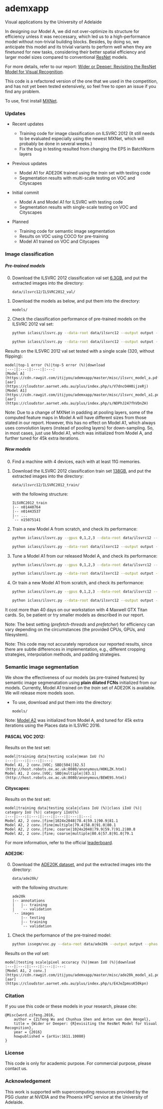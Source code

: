 # ademxapp

Visual applications by the University of Adelaide

In designing our Model A, we did not over-optimize its structure for efficiency unless it was neccessary, which led us to a high-performance model without non-trivial building blocks. Besides, by doing so, we anticipate this model and its trivial variants to perform well when they are finetuned for new tasks, considering their better spatial efficiency and larger model sizes compared to conventional [ResNet](https://arxiv.org/abs/1512.03385) models.

For more details, refer to our report: [Wider or Deeper: Revisiting the ResNet Model for Visual Recognition](https://arxiv.org/abs/1611.10080).

This code is a refactored version of the one that we used in the competition, and has not yet been tested extensively, so feel free to open an issue if you find any problem.

To use, first install [MXNet](https://github.com/dmlc/mxnet).


### Updates

* Recent updates
    + Training code for image classification on ILSVRC 2012 (It still needs to be evaluated especially using the newest MXNet, which will probably be done in several weeks.)
    + Fix the bug in testing resulted from changing the EPS in BatchNorm layers

* Previous updates
    + Model A1 for ADE20K trained using the *train* set with testing code
    + Segmentation results with multi-scale testing on VOC and Cityscapes

* Initial commit
    + Model A and Model A1 for ILSVRC with testing code
    + Segmentation results with single-scale testing on VOC and Cityscapes

* Planned
    + Training code for semantic image segmentation
    + Results on VOC using COCO for pre-training
    + Model A1 trained on VOC and Citycapes


### Image classification

##### Pre-trained models

0. Download the ILSVRC 2012 classification val set [6.3GB](http://www.image-net.org/challenges/LSVRC/2012/nnoupb/ILSVRC2012_img_val.tar), and put the extracted images into the directory:
    ```
    data/ilsvrc12/ILSVRC2012_val/
    ```

0. Download the models as below, and put them into the directory:
    ```
    models/
    ```

0. Check the classification performance of pre-trained models on the ILSVRC 2012 val set:
    ```bash
    python iclass/ilsvrc.py --data-root data/ilsvrc12 --output output --batch-images 10 --phase val --weight models/ilsvrc-cls_rna-a_cls1000_ep-0001.params --split val --test-scales 320 --gpus 0 --no-choose-interp-method --pool-top-infer-style caffe
    
    python iclass/ilsvrc.py --data-root data/ilsvrc12 --output output --batch-images 10 --phase val --weight models/ilsvrc-cls_rna-a1_cls1000_ep-0001.params --split val --test-scales 320 --gpus 0 --no-choose-interp-method
    ```

Results on the ILSVRC 2012 val set tested with a single scale (320, without flipping):

    model|top-1 error (%)|top-5 error (%)|download
    :---:|:---:|:---:|:---:
    [Model A](https://cdn.rawgit.com/itijyou/ademxapp/master/misc/ilsvrc_model_a.pdf)|19.20|4.73|[aar](https://cloudstor.aarnet.edu.au/plus/index.php/s/V7dncO4H0ijzeRj)
    [Model A1](https://cdn.rawgit.com/itijyou/ademxapp/master/misc/ilsvrc_model_a1.pdf)|19.54|4.75|[aar](https://cloudstor.aarnet.edu.au/plus/index.php/s/NOPhJ247fhVDnZH)
Note: Due to a change of MXNet in padding at pooling layers, some of the computed feature maps in Model A will have different sizes from those stated in our report. However, this has no effect on Model A1, which always uses convolution layers (instead of pooling layers) for down-sampling. So, in most cases, just use Model A1, which was initialized from Model A, and further tuned for 45k extra iterations.

##### New models

0. Find a machine with 4 devices, each with at least 11G memories.

0. Download the ILSVRC 2012 classification train set [138GB](http://www.image-net.org/challenges/LSVRC/2012/nnoupb/ILSVRC2012_img_train.tar), and put the extracted images into the directory:
    ```
    data/ilsvrc12/ILSVRC2012_train/
    ```
    with the following structure:
    ```
    ILSVRC2012_train
    |-- n01440764
    |-- n01443537
    |-- ...
    `-- n15075141
    ```

0. Train a new Model A from scratch, and check its performance:
    ```bash
    python iclass/ilsvrc.py --gpus 0,1,2,3 --data-root data/ilsvrc12 --output output --model ilsvrc-cls_rna-a_cls1000 --batch-images 256 --crop-size 224 --lr-type linear --base-lr 0.1 --to-epoch 90 --kvstore local --prefetch-threads 8 --prefetcher process --backward-do-mirror
    
    python iclass/ilsvrc.py --data-root data/ilsvrc12 --output output --batch-images 10 --phase val --weight output/ilsvrc-cls_rna-a_cls1000_ep-0090.params --split val --test-scales 320 --gpus 0
    ```

0. Tune a Model A1 from our released Model A, and check its performance:
    ```bash
    python iclass/ilsvrc.py --gpus 0,1,2,3 --data-root data/ilsvrc12 --output output --model ilsvrc-cls_rna-a1_cls1000_from-a --batch-images 256 --crop-size 224 --weights models/ilsvrc-cls_rna-a_cls1000_ep-0001.params --lr-type linear --base-lr 0.01 --to-epoch 9 --kvstore local --prefetch-threads 8 --prefetcher process --backward-do-mirror
    
    python iclass/ilsvrc.py --data-root data/ilsvrc12 --output output --batch-images 10 --phase val --weight output/model ilsvrc-cls_rna-a1_cls1000_from-a_ep-0009.params --split val --test-scales 320 --gpus 0
    ```

0. Or train a new Model A1 from scratch, and check its performance:
    ```bash
    python iclass/ilsvrc.py --gpus 0,1,2,3 --data-root data/ilsvrc12 --output output --model ilsvrc-cls_rna-a1_cls1000 --batch-images 256 --crop-size 224 --lr-type linear --base-lr 0.1 --to-epoch 90 --kvstore local --prefetch-threads 8 --prefetcher process --backward-do-mirror
    
    python iclass/ilsvrc.py --data-root data/ilsvrc12 --output output --batch-images 10 --phase val --weight output/ilsvrc-cls_rna-a1_cls1000_ep-0090.params --split val --test-scales 320 --gpus 0
    ```

It cost more than 40 days on our workstation with 4 Maxwell GTX Titan cards. So, be patient or try smaller models as described in our report.

Note: The best setting (*prefetch-threads* and *prefetcher*) for efficiency can vary depending on the circumstances (the provided CPUs, GPUs, and filesystem).

Note: This code may not accurately reproduce our reported results, since there are subtle differences in implementation, e.g., different cropping strategies, interpolation methods, and padding strategies.


### Semantic image segmentation

We show the effectiveness of our models (as pre-trained features) by semantic image segmenatation using **plain dilated FCNs** initialized from our models. Currently, Model A1 trained on the *train* set of ADE20K is available. We will release more models soon.

* To use, download and put them into the directory:
    ```
    models/
    ```

Note: [Model A2](https://cdn.rawgit.com/itijyou/ademxapp/master/misc/places_model_a2.pdf) was initialized from Model A, and tuned for 45k extra iterations using the Places data in ILSVRC 2016.

#### PASCAL VOC 2012:

Results on the *test* set:

    model|training data|testing scale|mean IoU (%)
    :---|:---:|:---:|:---:
    Model A1, 2 conv.|VOC; SBD|504|[82.5](http://host.robots.ox.ac.uk:8080/anonymous/H0KLZK.html)
    Model A1, 2 conv.|VOC; SBD|multiple|[83.1](http://host.robots.ox.ac.uk:8080/anonymous/BEWE9S.html)
    
<!--
    Model A1, 2 conv.|VOC; SBD; COCO|multiple|
-->

#### Cityscapes:

Results on the *test* set:

    model|training data|testing scale|class IoU (%)|class iIoU (%)| category IoU (%)| category iIoU(%)
    :---|:---:|:---:|:---:|:---:|:---:|:---:
    Model A2, 2 conv.|fine|1024x2048|78.4|59.1|90.9|81.1
    Model A2, 2 conv.|fine|multiple|79.4|58.0|91.0|80.1
    Model A2, 2 conv.|fine; coarse|1024x2048|79.9|59.7|91.2|80.8
    Model A2, 2 conv.|fine; coarse|multiple|80.6|57.8|91.0|79.1

For more information, refer to the official [leaderboard](https://www.cityscapes-dataset.com/benchmarks/#pixel-level-results).

#### ADE20K:

0. Download the [ADE20K dataset](http://sceneparsing.csail.mit.edu/), and put the extracted images into the directory:
    ```
    data/ade20k/
    ```
    with the following structure:
    ```
    ade20k
    |-- annotations
    |   |-- training
    |   `-- validation
    `-- images
        |-- testing
        |-- training
        `-- validation
    ```

0. Check the performance of the pre-trained model:
    ```bash
    python issegm/voc.py --data-root data/ade20k --output output --phase val --weight models/ade20k_rna-a1_cls150_s8_ep-0001.params --split val --test-scales 504 --test-flipping --test-steps 2 --gpus 0
    ```

Results on the *val* set:

    model|testing scale|pixel accuracy (%)|mean IoU (%)|download
    :---|:---:|:---:|:---:|:---:
    [Model A1, 2 conv.](https://cdn.rawgit.com/itijyou/ademxapp/master/misc/ade20k_model_a1.pdf)|504|80.55|43.34|[aar](https://cloudstor.aarnet.edu.au/plus/index.php/s/E4JeZpmssK50kpn)


### Citation

If you use this code or these models in your research, please cite:

    @Misc{word.zifeng.2016,
        author = {Zifeng Wu and Chunhua Shen and Anton van den Hengel},
        title = {Wider or Deeper: {R}evisiting the ResNet Model for Visual Recognition},
        year = {2016}
        howpublished = {arXiv:1611.10080}
    }


### License

This code is only for academic purpose. For commercial purpose, please contact us.


### Acknowledgement

This work is supported with supercomputing resources provided by the PSG cluster at NVIDIA and the Phoenix HPC service at the University of Adelaide.

